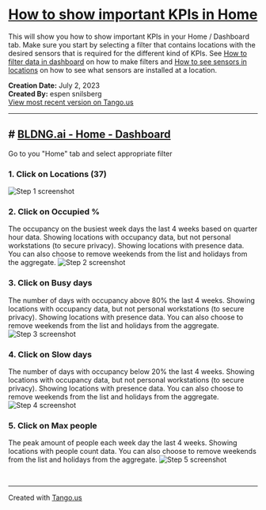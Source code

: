 # [How to show important KPIs in Home](https://app.tango.us/app/workflow/eed55b9c-4a0f-4cb2-8a8c-f461d5c89449?utm_source=markdown&utm_medium=markdown&utm_campaign=workflow%20export%20links)

This will show you how to show important KPIs in your Home / Dashboard tab. Make sure you start by selecting a filter that contains locations with the desired sensors that is required for the different kind of KPIs. See [How to filter data in dashboard](https://github.com/bldng-ai/user-guide/blob/main/home/filters.md) on how to make filters and [How to see sensors in locations](https://github.com/bldng-ai/user-guide/blob/main/building/sensors.md) on how to see what sensors are installed at a location.

__Creation Date:__ July 2, 2023  
__Created By:__ espen snilsberg  
[View most recent version on Tango.us](https://app.tango.us/app/workflow/eed55b9c-4a0f-4cb2-8a8c-f461d5c89449?utm_source=markdown&utm_medium=markdown&utm_campaign=workflow%20export%20links)



***




## # [BLDNG.ai - Home - Dashboard](https://admin.bldng.ai/companies/5bd6f1eaf59309f2e2198fe8/home/dash?l=5c1b3d88fa7fbb000713a78c&v=dashboard&dt=all)
Go to you "Home" tab and select appropriate filter


### 1. Click on Locations (37)
![Step 1 screenshot](https://images.tango.us/workflows/eed55b9c-4a0f-4cb2-8a8c-f461d5c89449/steps/b7b9978f-65ca-4dfc-ae2c-dbe158ee8ae3/3c3762fd-0ef7-46e2-8a31-aa468ff4c11f.png?crop=focalpoint&fit=crop&fp-x=0.6636&fp-y=0.1539&fp-z=2.6321&w=1200&border=2%2CF4F2F7&border-radius=8%2C8%2C8%2C8&border-radius-inner=8%2C8%2C8%2C8&blend-align=bottom&blend-mode=normal&blend-x=0&blend-w=1200&blend64=aHR0cHM6Ly9pbWFnZXMudGFuZ28udXMvc3RhdGljL21hZGUtd2l0aC10YW5nby13YXRlcm1hcmstdjIucG5n&mark-x=463&mark-y=240&m64=aHR0cHM6Ly9pbWFnZXMudGFuZ28udXMvc3RhdGljL2JsYW5rLnBuZz9tYXNrPWNvcm5lcnMmYm9yZGVyPTYlMkNGRjc0NDImdz0yNzUmaD05NiZmaXQ9Y3JvcCZjb3JuZXItcmFkaXVzPTEw)


### 2. Click on Occupied %
The occupancy on the busiest week days the last 4 weeks based on quarter hour data. Showing locations with occupancy data, but not personal workstations (to secure privacy). Showing locations with presence data. You can also choose to remove weekends from the list and holidays from the aggregate.
![Step 2 screenshot](https://images.tango.us/workflows/eed55b9c-4a0f-4cb2-8a8c-f461d5c89449/steps/75e0c584-2348-4084-88df-db1fcfb8bb4e/de37b1f4-8609-4a49-989e-1a5774b038f0.png?crop=focalpoint&fit=crop&fp-x=0.4208&fp-y=0.1539&fp-z=2.6502&w=1200&border=2%2CF4F2F7&border-radius=8%2C8%2C8%2C8&border-radius-inner=8%2C8%2C8%2C8&blend-align=bottom&blend-mode=normal&blend-x=0&blend-w=1200&blend64=aHR0cHM6Ly9pbWFnZXMudGFuZ28udXMvc3RhdGljL21hZGUtd2l0aC10YW5nby13YXRlcm1hcmstdjIucG5n&mark-x=477&mark-y=241&m64=aHR0cHM6Ly9pbWFnZXMudGFuZ28udXMvc3RhdGljL2JsYW5rLnBuZz9tYXNrPWNvcm5lcnMmYm9yZGVyPTYlMkNGRjc0NDImdz0yNDYmaD05NyZmaXQ9Y3JvcCZjb3JuZXItcmFkaXVzPTEw)


### 3. Click on Busy days
The number of days with occupancy above 80% the last 4 weeks. Showing locations with occupancy data, but not personal workstations (to secure privacy). Showing locations with presence data. You can also choose to remove weekends from the list and holidays from the aggregate.
![Step 3 screenshot](https://images.tango.us/workflows/eed55b9c-4a0f-4cb2-8a8c-f461d5c89449/steps/cb69af0d-792d-4143-a890-fd8f032be0f8/9fc0eb33-52e6-4b42-b704-77e9590c88a0.png?crop=focalpoint&fit=crop&fp-x=0.4874&fp-y=0.1539&fp-z=2.7199&w=1200&border=2%2CF4F2F7&border-radius=8%2C8%2C8%2C8&border-radius-inner=8%2C8%2C8%2C8&blend-align=bottom&blend-mode=normal&blend-x=0&blend-w=1200&blend64=aHR0cHM6Ly9pbWFnZXMudGFuZ28udXMvc3RhdGljL21hZGUtd2l0aC10YW5nby13YXRlcm1hcmstdjIucG5n&mark-x=490&mark-y=248&m64=aHR0cHM6Ly9pbWFnZXMudGFuZ28udXMvc3RhdGljL2JsYW5rLnBuZz9tYXNrPWNvcm5lcnMmYm9yZGVyPTYlMkNGRjc0NDImdz0yMjEmaD05OSZmaXQ9Y3JvcCZjb3JuZXItcmFkaXVzPTEw)


### 4. Click on Slow days
The number of days with occupancy below 20% the last 4 weeks. Showing locations with occupancy data, but not personal workstations (to secure privacy). Showing locations with presence data. You can also choose to remove weekends from the list and holidays from the aggregate.
![Step 4 screenshot](https://images.tango.us/workflows/eed55b9c-4a0f-4cb2-8a8c-f461d5c89449/steps/d27bbea8-ac09-46dd-87f8-87f85cf687df/f6007d09-b943-473c-b09f-ba881dde2bd1.png?crop=focalpoint&fit=crop&fp-x=0.5494&fp-y=0.1539&fp-z=2.7144&w=1200&border=2%2CF4F2F7&border-radius=8%2C8%2C8%2C8&border-radius-inner=8%2C8%2C8%2C8&blend-align=bottom&blend-mode=normal&blend-x=0&blend-w=1200&blend64=aHR0cHM6Ly9pbWFnZXMudGFuZ28udXMvc3RhdGljL21hZGUtd2l0aC10YW5nby13YXRlcm1hcmstdjIucG5n&mark-x=489&mark-y=247&m64=aHR0cHM6Ly9pbWFnZXMudGFuZ28udXMvc3RhdGljL2JsYW5rLnBuZz9tYXNrPWNvcm5lcnMmYm9yZGVyPTYlMkNGRjc0NDImdz0yMjMmaD05OSZmaXQ9Y3JvcCZjb3JuZXItcmFkaXVzPTEw)


### 5. Click on Max people
The peak amount of people each week day the last 4 weeks. Showing locations with people count data. You can also choose to remove weekends from the list and holidays from the aggregate.
![Step 5 screenshot](https://images.tango.us/workflows/eed55b9c-4a0f-4cb2-8a8c-f461d5c89449/steps/fd828b76-aacb-4016-bcff-5d2110e4e0c7/070ebef5-6470-4fb2-a908-62633bbff51c.png?crop=focalpoint&fit=crop&fp-x=0.6152&fp-y=0.1539&fp-z=2.6660&w=1200&border=2%2CF4F2F7&border-radius=8%2C8%2C8%2C8&border-radius-inner=8%2C8%2C8%2C8&blend-align=bottom&blend-mode=normal&blend-x=0&blend-w=1200&blend64=aHR0cHM6Ly9pbWFnZXMudGFuZ28udXMvc3RhdGljL21hZGUtd2l0aC10YW5nby13YXRlcm1hcmstdjIucG5n&mark-x=480&mark-y=243&m64=aHR0cHM6Ly9pbWFnZXMudGFuZ28udXMvc3RhdGljL2JsYW5rLnBuZz9tYXNrPWNvcm5lcnMmYm9yZGVyPTYlMkNGRjc0NDImdz0yNDAmaD05OCZmaXQ9Y3JvcCZjb3JuZXItcmFkaXVzPTEw)

<br/>

***
Created with [Tango.us](https://tango.us?utm_source=markdown&utm_medium=markdown&utm_campaign=workflow%20export%20links)